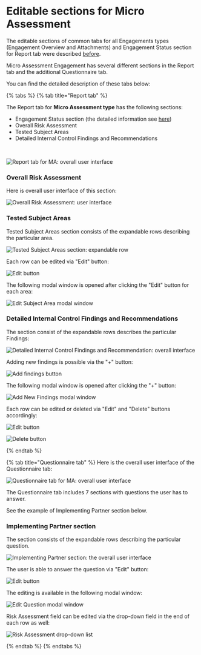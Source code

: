# Editable sections for Micro Assessment

The editable sections of common tabs for all Engagements types \(Engagement Overview and Attachments\) and Engagement Status section for Report tab were described [before](../editable-tabs-for-all-engagements-types.md).

Micro Assessment Engagement has several different sections in the Report tab and the additional Questionnaire tab. 

You can find the detailed description of these tabs below:

{% tabs %}
{% tab title="Report tab" %}
  
The Report tab for **Micro Assessment type** has the following sections:

* Engagement Status section \(the detailed information see [here](https://new-company.gitbook.io/financial-assurance-module-documentation/~/edit/drafts/-LKaWK99qUYrh74gxVNi/product-end-user-documentation/engagements/edit-by-auditor/editable-tabs-for-all-engagements-types)\)
* Overall Risk Assessment
* Tested Subject Areas
* Detailed Internal Control Findings and Recommendations

​

![Report tab for MA: overall user interface](https://blobscdn.gitbook.com/v0/b/gitbook-28427.appspot.com/o/assets%2F-LJxF2RKg63Q700gpAQ8%2F-LKaWKDkPJAjRqVYilvP%2F-LKaYSaEDieEh4YOY7f-%2F62.png?alt=media&token=643f9794-f14b-47a8-8c7b-da8b71f02d33)

### Overall Risk Assessment

Here is overall user interface of this section:​

![Overall Risk Assessment: user interface](https://blobscdn.gitbook.com/v0/b/gitbook-28427.appspot.com/o/assets%2F-LJxF2RKg63Q700gpAQ8%2F-LKaWKDkPJAjRqVYilvP%2F-LKaXX19WCMVmeBU9VZK%2F63.png?alt=media&token=c457f771-5ea8-46ca-bc2d-914a1b0a9f65)

### Tested Subject Areas

Tested Subject Areas section consists of the expandable rows describing the particular area.​

![Tested Subject Areas section: expandable row](https://blobscdn.gitbook.com/v0/b/gitbook-28427.appspot.com/o/assets%2F-LJxF2RKg63Q700gpAQ8%2F-LKaWKDkPJAjRqVYilvP%2F-LKaYsznRzLXoZTk_yP-%2F65.png?alt=media&token=270f1f3a-99f8-40d6-b39e-81a46f3f9397)

Each row can be edited via "Edit" button:

![Edit button](../../../../.gitbook/assets/68.png)

 The following modal window is opened after clicking the "Edit" button for each area:

![Edit Subject Area modal window](../../../../.gitbook/assets/69.png)

### Detailed Internal Control Findings and Recommendations

The section consist of the expandable rows describes the particular Findings:

![Detailed Internal Control Findings and Recommendation: overall interface](../../../../.gitbook/assets/67.png)

Adding  new findings is possible via the "+" button:

![Add findings button](../../../../.gitbook/assets/71.png)

The following modal window is opened after clicking the "+" button:

![Add New Findings modal window](../../../../.gitbook/assets/72.png)

Each row can be edited or deleted via "Edit" and "Delete" buttons accordingly:

![Edit button](../../../../.gitbook/assets/73.png)

![Delete button](../../../../.gitbook/assets/74.png)

  


  


  
{% endtab %}

{% tab title="Questionnaire tab" %}
Here is the overall user interface of the Questionnaire tab:

![Questionnaire tab for MA: overall user interface](../../../../.gitbook/assets/75.png)

The Questionnaire tab includes 7 sections with questions the user has to answer. 

See the example of  Implementing Partner section below. 

### **Implementing Partner section** 

The section consists of the expandable rows describing the particular question.

![Implementing Partner section: the overall user interface](../../../../.gitbook/assets/26.png)

The user is able to answer the question via "Edit" button: 

![Edit button](../../../../.gitbook/assets/27%20%281%29.png)

The editing is available in the following modal window:

![Edit Question modal window](../../../../.gitbook/assets/77.png)

  
Risk Assessment field can be edited via the drop-down field in the end of each row as well:

![Risk Assessment drop-down list](../../../../.gitbook/assets/80.png)

  
{% endtab %}
{% endtabs %}



  


